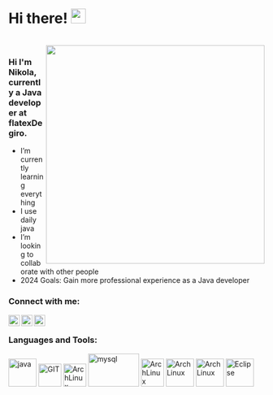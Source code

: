 # Hi there! <img src="https://github.com/TheDudeThatCode/TheDudeThatCode/blob/master/Assets/Hi.gif" width="29px">
<br />
<img align="right" src="https://i.imgur.com/aty9qnh.gif" width="430px">

### Hi I'm Nikola, currently a Java developer at flatexDegiro.

- I’m currently learning everything 
- I use daily java
- I’m looking to collaborate with other people
- 2024 Goals: Gain more professional experience as a Java developer


### Connect with me:

[<img align="left" alt="NikolaVuchev | Facebook" width="22px" src="https://upload.wikimedia.org/wikipedia/commons/1/1b/Facebook_icon.svg" />][facebook]
[<img align="left" alt="NikolaVuchev | Instagram" width="22px" src="https://upload.wikimedia.org/wikipedia/commons/a/a5/Instagram_icon.png" />][instagram]
[<img align="left" alt="NikolaVuchev | LinkedIn" width="22px" src="https://www.vectorlogo.zone/logos/linkedin/linkedin-icon.svg" />][linkedIn]



<br />

### Languages and Tools:

<p align="left\">
      <img src="https://www.vectorlogo.zone/logos/java/java-icon.svg" alt="java" width="55" height="55"/>
      <img src="https://www.vectorlogo.zone/logos/git-scm/git-scm-icon.svg" alt="GIT" border: 50px width="45" height="45"/>
      <img src="https://camo.githubusercontent.com/6be47a62910e3b2ed002be2605a536856a34d68f35122735362225471a767077/68747470733a2f2f75706c6f61642e77696b696d656469612e6f72672f77696b6970656469612f636f6d6d6f6e732f7468756d622f392f39632f496e74656c6c694a5f494445415f49636f6e2e7376672f3132303070782d496e74656c6c694a5f494445415f49636f6e2e7376672e706e67" alt="ArchLinux" border: 50px width="45" height="45"/> 
      <img src="https://www.vectorlogo.zone/logos/mysql/mysql-ar21.svg" alt="mysql" border: 50px width="100" height="65"/>
      <img src="https://www.vectorlogo.zone/logos/linux/linux-icon.svg" alt="ArchLinux" border: 50px width="45" height="55"/>
      <img src="https://camo.githubusercontent.com/42699cbda8b8e439a856aae1b1193f345e0cba2517c324b753c498fb32362f18/68747470733a2f2f692e696d6775722e636f6d2f74555a4552524b2e706e67" alt="ArchLinux" border: 50px width="55" height="55"/>
      <img src="https://www.vectorlogo.zone/logos/springio/springio-icon.svg" alt="ArchLinux" border: 50px width="55" height="55"/>
      <img src="https://cdn.freebiesupply.com/logos/large/2x/eclipse-11-logo-png-transparent.png" alt="Eclipse" border: 50px width="55" height="55"/>
</p>



[instagram]: https://www.instagram.com/nikola_.420/?hl=bg
[facebook]: https://www.facebook.com/vyzdi/
[linkedIn]: https://www.linkedin.com/in/nikola-vuchev-1a9599220/
